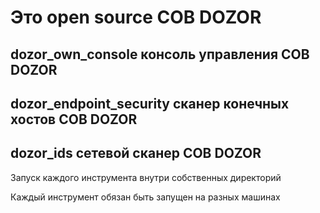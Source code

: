 # Это open source СОВ DOZOR

## dozor_own_console консоль управления СОВ DOZOR

## dozor_endpoint_security сканер конечных хостов СОВ DOZOR

## dozor_ids сетевой сканер СОВ DOZOR

Запуск каждого инструмента внутри собственных директорий

Каждый инструмент обязан быть запущен на разных машинах
